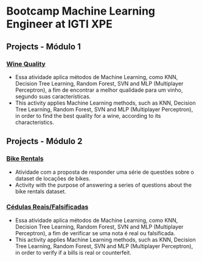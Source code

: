 # Bootcamp Machine Learning Engineer at IGTI XPE

## Projects - Módulo 1

### <a href="https://github.com/otaviomuraca/Bootcamp-Machine-Learning-Engineer/blob/main/WineQuality/IGTI_M%C3%B3dulo_1_WineQuality.ipynb"><b>Wine Quality</b></a>
- Essa atividade aplica métodos de Machine Learning, como KNN, Decision Tree Learning, Random Forest, SVN and MLP (Multiplayer Perceptron), a fim de encontrar a melhor qualidade para um vinho, segundo suas características.
- This activity applies Machine Learning methods, such as KNN, Decision Tree Learning, Random Forest, SVN and MLP (Multiplayer Perceptron), in order to find the best quality for a wine, according to its characteristics.

## Projects - Módulo 2

### <a href="https://github.com/otaviomuraca/Bootcamp-Machine-Learning-Engineer/blob/6fb96a41f923dee4c7f02c07663918f8bbf0d1be/Mo%CC%81dulo%202/BikeRentals.ipynb"><b>Bike Rentals</b></a>
- Atividade com a proposta de responder uma série de questões sobre o dataset de locações de bikes.
- Activity with the purpose of answering a series of questions about the bike rentals dataset.


### <a href="https://github.com/otaviomuraca/Bootcamp-Machine-Learning-Engineer/blob/e41bf6c0152aa5aedd4ecb2aa000c1f21f4e1e7e/Mo%CC%81dulo%202/NotasReaisFalsificadas.ipynb"><b>Cédulas Reais/Falsificadas</b></a>
- Essa atividade aplica métodos de Machine Learning, como KNN, Decision Tree Learning, Random Forest, SVN and MLP (Multiplayer Perceptron), a fim de verificar se uma nota é real ou falsificada.
- This activity applies Machine Learning methods, such as KNN, Decision Tree Learning, Random Forest, SVN and MLP (Multiplayer Perceptron), in order to verify if a bills is real or counterfeit.

